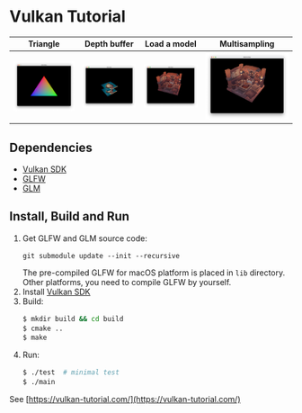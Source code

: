 # Vulkan Tutorial

| Triangle | Depth buffer | Load a model | Multisampling |
|:--------:|:------------:|:------------:|:-------------:|
| ![docs/triangle.png](docs/triangle.png) | ![docs/depth_buffer.png](docs/depth_buffer.png) | ![docs/load_a_model.png](docs/load_a_model.png) | ![docs/multisampling.png](docs/multisampling.png) |

## Dependencies

- [Vulkan SDK](https://vulkan.lunarg.com/sdk/home)
- [GLFW](https://www.glfw.org/download.html)
- [GLM](https://github.com/g-truc/glm)

## Install, Build and Run

1. Get GLFW and GLM source code:
    ```
    git submodule update --init --recursive
    ```
    The pre-compiled GLFW for macOS platform is placed in `lib` directory. Other platforms, you need to compile GLFW by yourself.
2. Install [Vulkan SDK](https://vulkan.lunarg.com/doc/sdk/1.2.189.0/mac/getting_started.html)
3. Build:
    ```bash
    $ mkdir build && cd build
    $ cmake ..
    $ make
    ```
4. Run:
    ```bash
    $ ./test  # minimal test
    $ ./main
    ```

See [https://vulkan-tutorial.com/](https://vulkan-tutorial.com/)